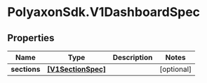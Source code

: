 # PolyaxonSdk.V1DashboardSpec

## Properties

Name | Type | Description | Notes
------------ | ------------- | ------------- | -------------
**sections** | [**[V1SectionSpec]**](V1SectionSpec.md) |  | [optional] 


